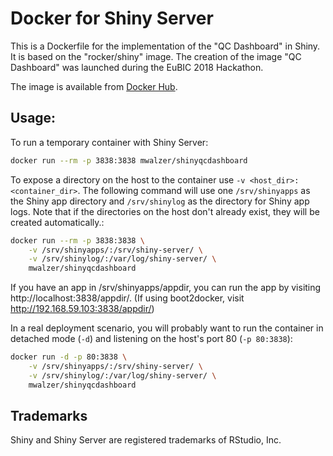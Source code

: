 Docker for Shiny Server
=======================

This is a Dockerfile for the implementation of the "QC Dashboard" in Shiny. It is based on the "rocker/shiny" image. The creation of the image "QC Dashboard" was launched during the EuBIC 2018 Hackathon.

The image is available from [Docker Hub](https://hub.docker.com/r/mwalzer/shinyqcdashboard/).

## Usage:

To run a temporary container with Shiny Server:

```sh
docker run --rm -p 3838:3838 mwalzer/shinyqcdashboard
```


To expose a directory on the host to the container use `-v <host_dir>:<container_dir>`. The following command will use one `/srv/shinyapps` as the Shiny app directory and `/srv/shinylog` as the directory for Shiny app logs. Note that if the directories on the host don't already exist, they will be created automatically.:

```sh
docker run --rm -p 3838:3838 \
    -v /srv/shinyapps/:/srv/shiny-server/ \
    -v /srv/shinylog/:/var/log/shiny-server/ \
    mwalzer/shinyqcdashboard
```

If you have an app in /srv/shinyapps/appdir, you can run the app by visiting http://localhost:3838/appdir/. (If using boot2docker, visit http://192.168.59.103:3838/appdir/)


In a real deployment scenario, you will probably want to run the container in detached mode (`-d`) and listening on the host's port 80 (`-p 80:3838`):

```sh
docker run -d -p 80:3838 \
    -v /srv/shinyapps/:/srv/shiny-server/ \
    -v /srv/shinylog/:/var/log/shiny-server/ \
    mwalzer/shinyqcdashboard
```


## Trademarks

Shiny and Shiny Server are registered trademarks of RStudio, Inc.
